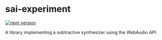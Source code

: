 
# sai-experiment

[![npm version](https://img.shields.io/npm/v/sai-experiment.svg)](https://www.npmjs.com/package/sai-experiment)

A library implementing a subtractive synthesizer using the WebAudio API.
